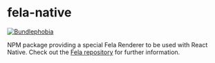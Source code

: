 # fela-native

<a href="https://bundlephobia.com/result?p=fela-native@latest"><img alt="Bundlephobia" src="https://img.shields.io/bunldlephobia/minzip/fela-native.svg"></a>

NPM package providing a special Fela Renderer to be used with React Native.
Check out the [Fela repository](https://github.com/rofrischmann/fela) for further information.
